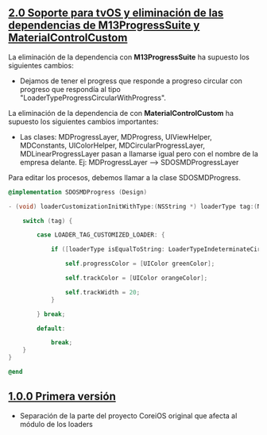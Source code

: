 ## [2.0 Soporte para tvOS y eliminación de las dependencias de M13ProgressSuite y MaterialControlCustom](http://git.sdos.es/ios/SDOSLoader/tree/v1.0.0)

La eliminación de la dependencia con **M13ProgressSuite** ha supuesto los siguientes cambios:

- Dejamos de tener el progress que responde a progreso circular con progreso que respondía al tipo "LoaderTypeProgressCircularWithProgress".

La eliminación de la dependencia de con **MaterialControlCustom** ha supuesto los siguientes cambios importantes:

- Las clases: MDProgressLayer, MDProgress, UIViewHelper, MDConstants, UIColorHelper, MDCircularProgressLayer, MDLinearProgressLayer pasan a llamarse igual pero con el nombre de la empresa delante. 
Ej: MDProgressLayer --> SDOSMDProgressLayer

Para editar los procesos, debemos llamar a la clase SDOSMDProgress.

```objective-c
@implementation SDOSMDProgress (Design)

- (void) loaderCustomizationInitWithType:(NSString *) loaderType tag:(NSInteger) tag {

    switch (tag) {

        case LOADER_TAG_CUSTOMIZED_LOADER: {

            if ([loaderType isEqualToString: LoaderTypeIndeterminateCircular]) {

                self.progressColor = [UIColor greenColor];

                self.trackColor = [UIColor orangeColor];

                self.trackWidth = 20;
            }

        } break;

        default:

            break;
    }
}

@end
```

## [1.0.0 Primera versión](http://git.sdos.es/ios/SDOSLoader/tree/v1.0.0)

- Separación de la parte del proyecto CoreiOS original que afecta al módulo de los loaders